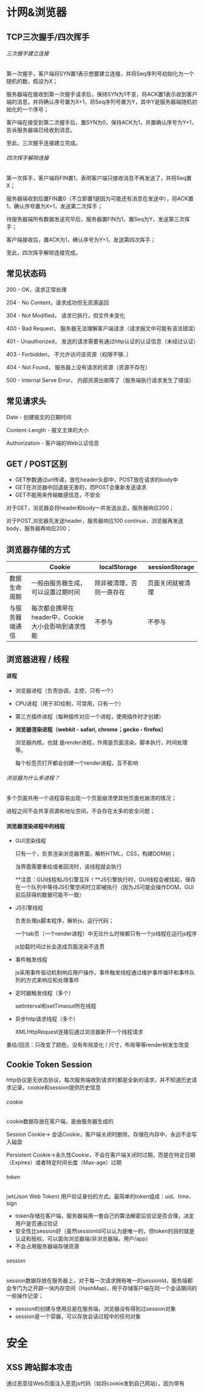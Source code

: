 # 计网&浏览器



## TCP三次握手/四次挥手

###### 三次握手建立连接

第一次握手，客户端将SYN置1表示想要建立连接，并将Seq序列号初始化为一个随机的数，假设为X；

服务器端在接收到第一次握手请求后，保持SYN为1不变，将ACK置1表示收到客户端的消息，并将确认序号置为X+1，将Seq序列号置为Y，其中Y是服务器端随机初始化的一个序号；

客户端在接受到第二次握手后，置SYN为0，保持ACK为1，并置确认序号为Y+1，告诉服务器端已经收到消息。

至此，三次握手连接建立完成。

###### 四次挥手解除连接

第一次挥手，客户端将FIN置1，表明客户端只接收消息不再发送了，并将Seq置X；

服务器端收到后置FIN置0（不立即置1是因为可能还有消息在发送中），将ACK置1，确认序号置为X+1，发送第二次挥手；

待服务器端所有数据发送完毕后，服务器置FIN为1，置Seq为Y，发送第三次挥手；

客户端接收后，置ACK为1，确认序号为Y+1，发送第四次挥手；

至此，四次挥手解除连接完成。



## 常见状态码

200 - OK，请求正常处理

204 - No Content，请求成功但无资源返回

304 - Not Modified， 请求已执行，但文件未变化

400 - Bad Request， 服务器无法理解客户端请求（请求报文中可能有语法错误）

401 - Unauthorized， 发送的请求需要有通过http认证的认证信息（未经过认证）

403 - Forbidden， 不允许访问该资源（权限不够..）

404 - Not Found， 服务器上没有请求的资源（资源不存在）

500 - Internal Serve Error， 内部资源出故障了（服务端执行请求发生了错误）



## 常见请求头

Date - 创建报文的日期时间

Content-Length - 报文主体的大小

Authorization - 客户端的Web认证信息



## GET / POST区别

- GET参数通过url传递，放在header头部中，POST放在请求的body中
- GET在浏览器中回退是无害的，而POST会重新发送请求
- GET不能用来传输敏感信息，不安全

对于GET，浏览器会将header和body一并发送出去，服务器响应200；

对于POST,浏览器先发送header，服务器响应100 continue，浏览器再发送body，服务器再响应200；



## 浏览器存储的方式

|                | Cookie                                             | localStorage             | sessionStorage   |
| -------------- | -------------------------------------------------- | ------------------------ | ---------------- |
| 数据生命周期   | 一般由服务器生成，可以设置过期时间                 | 除非被清理，否则一直存在 | 页面关闭就被清理 |
| 与服务器端通信 | 每次都会携带在header中，Cookie大小会影响到请求性能 | 不参与                   | 不参与           |



## 浏览器进程 / 线程

#### 进程

- 浏览器进程（负责协调，主控，只有一个）

- CPU进程（用于3D绘制，可禁用，只有一个）

- 第三方插件进程（每种插件对应一个进程，使用插件时才创建）

- **浏览器渲染进程（webkit - safari, chrome；gecko - firefox）**

  

  浏览器内核，也就 是render进程，作用是页面渲染，脚本执行，时间处理等。

  每个标签页打开都会创建一个render进程，互不影响

###### 浏览器为什么多进程？

多个页面共用一个进程容易出现一个页面崩溃使其他页面也崩溃的情况；

进程之间不会共享资源和地址空间，不会存在太多的安全问题；



#### 浏览器渲染进程中的线程

- GUI渲染线程

  只有一个，负责渲染浏览器界面，解析HTML，CSS，构建DOM树；

  当界面需要重绘或者回流时，该线程就会执行

  **注意：GUI线程和JS引擎互斥！**JS引擎执行时，GUI线程会被挂起，保存在一个队列中等待JS引擎空闲时立即被执行（因为JS可能会操作DOM，GUI前后获得的数据可能不一致）

- JS引擎线程

  负责处理js脚本程序，解析js，运行代码；

  一个tab页（一个render进程）中无论什么时候都只有一个js线程在运行js程序

  js加载时间过长会造成页面渲染不连贯

- 事件触发线程

  js采用事件驱动机制响应用户操作，事件触发线程通过维护事件循环和事件队列的方式来响应和处理事件

- 定时器触发线程（多个）

  setInterval和setTimeout所在线程

- 异步http请求线程（多个）

  XMLHttpRequest连接后通过浏览器新开一个线程请求







重绘/回流：只改变了颜色，没有布局变化 / 尺寸，布局等等render树发生改变





## Cookie Token Session

http协议是无状态协议，每次服务端收到请求时都是全新的请求，并不知道历史请求记录，cookie和session提供历史信息



###### cookie

cookie数据存放在客户端，是由服务器生成的

Session Cookie→ 会话Cookie，客户端关闭时删除。存储在内存中，永远不会写入磁盘

Persistent Cookie→永久性Cookie，不会在客户端关闭时过期，而是在特定日期（Expires）或者特定时间长度（Max-age）过期



###### token

jwt(Json Web Token) 用户验证身份的方式。最简单的token组成：uid、time、sign

- token存储在客户端，服务器端用一套自己的算法解密后验证是否合理，决定用户是否通过验证
- 安全性比session好（虽然sessionId可以认为是唯一的，但token的目的就是认证和授权，可以面向浏览器端/非浏览器端，用户/app）
- 不会占用服务器端存储资源



###### session

session数据存放在服务器上，对于每一次请求拥有唯一的sessionId，服务端都会专门为之开辟一块内存空间（HashMap)，用于存储客户端在同一个会话期间的一些操作记录；

- session的创建与使用总是在服务端，浏览器没有得到过session对象
- session是一个容器，可以存放会话过程中的任何对象





# 安全

## XSS 跨站脚本攻击

通过恶意往Web页面注入恶意js代码（如将cookie发到自己网站），因为带有<script>等标签的会被解析成html语言从而引发一系列安全问题（如后端直接将输入内容作为html内容返回）



###### 危害

- 挂木马
- 盗取cookie
- ddos浏览器
- 劫持Web行为



###### 种类

反射型 - url注入非法脚本，服务端返回富文本时包含非法脚本，被直接展示（一般浏览器都会自动拦截如Chrome）

存储型 - 发帖，留言中包含恶意代码，其他用户访问到该内容时，满足特定条件就会触发

DOM-based - 改变dom



###### 存在的原因

对用户的输入没有进行充分过滤，不合法的参数和内容可能会传到服务器；

实际无法完全过滤，有黑客专门研究；



###### 防范

对输入和url参数进行过滤，并对输出进行编码，cookie设置http-only

###### 

输入 - 过滤

输出 - 编码：

< : \&lt;

\> : \&gt;

 cookie设置http-only：限制js无法使用cookie





## CSRF 跨站域请求伪造

获取存在漏洞网站的Cookie后，在没有登出该网站的情况下，访问另一个危险网站并要求访问第三方站点，此时这个访问就会使浏览器带着原本被信任的Cookie去访问，而无法判断访问者是谁

银行转账

Cookie存在浏览器中，每次访问都会携带，所以访问危险网站时也会携带

危险网站可以通过<img> <script>等标签自动发送GET请求，导致存在csrf漏洞的服务器被攻击；也可以通过自动提交form发送POST请求



###### 如何防御

1. 尽量使用POST
2. 加入验证码（确保是用户的行为而非黑客的行为）
3. 验证Referer（浏览器会提供请求的来源网站，但Referer可能会被黑客篡改）
4. Anti CSRF Token（每次请求时都随机生成，放在<head>中，用js调用后提交，服务端进行验证）
5. 加入自定义Header（在Header中传输验证信息）



## Dos拒绝服务攻击

Dos拒绝服务攻击（Denial of Service attack）是一种能够让服务器呈现静止状态的攻击方式。其原理就是发送大量的合法请求到服务器，服务器无法分辨这些请求是正常请求还是攻击请求，所以会照单全收。海量的请求造成服务器进入停止工作或拒绝服务的状态。



## SQL注入攻击

攻击者成功的向服务器提交恶意的SQL查询代码，程序在接收后错误的将攻击者的输入作为查询语句的一部分执行，导致原始的查询逻辑被改变，额外的执行了攻击者精心构造的恶意代码。

`' OR '1'='1`最常见的SQL注入

SELECT * FROM user WHERE username='' and password='' OR '1'='1'会查到所有用户信息



# 浏览器缓存

https://www.jianshu.com/p/5b8d61afe52d

![浏览器缓存使用流程](D:\个人资料\面试相关\前端\准备\计网&浏览器基础\浏览器缓存使用流程.png)



### 强缓存

`Expires： 标明资源过期时间`

**`Cache-Control： max-age字段标明资源有效时间（单位秒）`**



### 协商缓存

响应：`Last-Modified`

请求：`If-Modified-Since`



响应：`Etag: W/"168-0R2gci6QKH7YsRK87Q0Z+Oux4S4"`

请求：`If-None-Match`





优先级： 强缓存 > 协商缓存



![不同访问方式下的浏览器资源判断](D:\个人资料\面试相关\前端\准备\计网&浏览器基础\不同访问方式下的浏览器资源判断.png)
